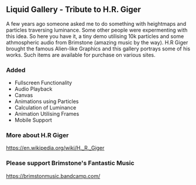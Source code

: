 ## Liquid Gallery - Tribute to H.R. Giger ##

A few years ago someone asked me to do something with heightmaps and particles traversing luminance. Some other people were expermenting with this idea. So here you have it, a tiny demo utilising 10k particles and some athmospheric audio from Brimstone (amazing music by the way).  H.R Giger brought the famous Alien-like Graphics and this gallery portrays some of his works. Such items are available for purchase on various sites. 

### Added
- Fullscreen Functionality
- Audio Playback
- Canvas
- Animations using Particles
- Calculation of Luminance
- Animation Utilising Frames 
- Mobile Support

### More about H.R Giger 
https://en.wikipedia.org/wiki/H._R._Giger 

### Please support Brimstone's Fantastic Music 
https://brimstonmusic.bandcamp.com/
